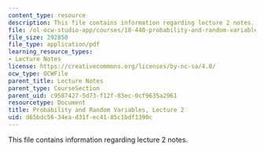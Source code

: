 ```yaml
---
content_type: resource
description: This file contains information regarding lecture 2 notes.
file: /ol-ocw-studio-app/courses/18-440-probability-and-random-variables-spring-2014/d65bdc5634ead31fec4185c1bdf1390c_MIT18_440S14_Lecture2.pdf
file_size: 292850
file_type: application/pdf
learning_resource_types:
- Lecture Notes
license: https://creativecommons.org/licenses/by-nc-sa/4.0/
ocw_type: OCWFile
parent_title: Lecture Notes
parent_type: CourseSection
parent_uid: c9587427-5d73-f12f-83ec-0cf9635a2961
resourcetype: Document
title: Probability and Random Variables, Lecture 2
uid: d65bdc56-34ea-d31f-ec41-85c1bdf1390c
---
```

This file contains information regarding lecture 2 notes.